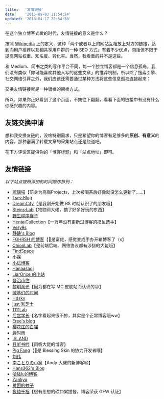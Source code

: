 ```yaml
---
title:   '友情链接'
date:    '2015-09-03 11:54:24'
updated: '2018-04-17 22:54:30'
---
```


在这个独立博客式微的时代，友情链接的意义是什么？

按照 [Wikipedia](https://zh.wikipedia.org/wiki/%E5%8F%8B%E6%83%85%E9%93%BE%E6%8E%A5) 上的定义，这种「两个或者以上的网站互相放上对方的链接，达到向用户推荐以互相共享用户群的一种 SEO 方式」有着不少优点，包括但不限于提高网站权重、知名度、转化率。当然，我看重的并不是这些。

和 Medium、简书之类的写作平台不同，每一个独立博客都是一个信息孤岛。我们没有类似「你可能喜欢其他人写的这些文章」的推荐机制，所以除了搜索引擎、社交网络引荐之外，我们应该还需要通过某种方法将这些信息孤岛连接起来：

交换友情链接就是一种很棒的架桥方式。

所以，如果你正好看到了这个页面，不妨往下翻翻，看看下面的链接中有没有什么你感兴趣的内容。

## 友链交换申请

想和我交换友链的，没啥特别需求，只是希望你的博客有足够多的**原创、有意义**的内容。那种塞满了转载文章的采集站点还是绕道吧。

在下方评论区提供你的「博客标题」和「站点地址」即可。

## 友情链接

_以下站点按照添加的时间顺序排列：_

* [琉璃喵](http://www.rurim.moe/)【前身为高嶺Projects，上次被喝茶后好像就没怎么更新了……】
* [Tsez Blog](https://blog.tse.moe/)
* [DreamCity](https://www.littleqiu.net/)【是我刚开始做 BS 时就认识了的朋友哦】
* [Steins;Lab](http://steinslab.xyz)【物联网大佬，搞了好多好玩的东西】
* [野生程序猴子](https://ljason.cn/)
* [HentaiCollection](https://hencolle.com/)【一万年没有更新过博客的摸鱼选手】
* [Very9s](http://very9s.net/)
* [静静's Blog](https://kernel.moe/)
* [FGHRSH 的博客](https://www.fghrsh.net/)【💸是富佬，感觉变成手办开箱博客了（x】
* [ChionLab](https://blog.chionlab.moe/)【是前端后端、网络协议都有涉猎的大佬哦】
* [FindSpace](https://www.findhao.net/)
* [小霖](https://xiaolin.in/)
* [小忆博客](http://blog.iiwo.vip/)
* [Hanaasagi](https://blog.dreamfever.me/)
* [LiarOnce 的小站](https://www.liaronce.win)
* [曼治小住](https://www.mtxz.org/)
* [黎明余光](https://blog.lim-light.com/)【因为都在写 MC 皮肤站而认识的😉】
* [碱基们的时间](http://nanguage.org/)
* [Hdsky](https://hdsky.pw/)
* [just 涨芝士](http://cheesekun.top/)
* [1111Lab](https://1111lab.org/)
* [后宫学长](https://haremu.com/)【名字看起来很不妙，其实是个正常博客哦ww】
* [Eree's blog](http://ereebay.me/)
* [樱花庄的白猫](https://2heng.xin)
* [蝉时雨](https://chanshiyu.com/)
* [ISLAND](http://youngxhui.github.io/)
* [且听书吟](https://yufan.me/)【雨帆大佬的博客】
* [Pig Fang](https://blog.gplane.win/)【🤝是 Blessing Skin 的协力开发者哦】
* [刘伟](https://darrenliuwei.com/)
* [南ことりの小窝](https://kotori.net/)【Andy 大佬的新博客哟】
* [Hans362's Blog](https://www.hans362.me/)
* [哈陆lu的博客](https://halu.lu/)
* [Zankyo](https://zankyo.cc/)
* [贫困的蚊子](https://qwq.moe/)
* [夜绫千裕](https://yecl.net/)【很有思想的砍口累提督，博客荣获 GFW 认证】
